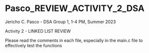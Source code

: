 # Pasco_REVIEW_ACTIVITY_2_DSA

Jericho C. Pasco - DSA Group 1, 1-4 PM, Summer 2023

Activity 2 - LINKED LIST REVIEW

Please read the comments in each file, especially in the main.c file to effectively test the functions


